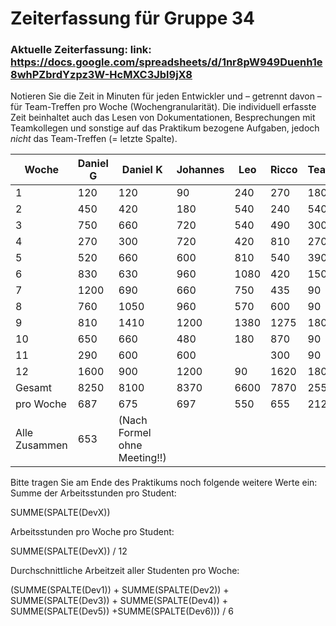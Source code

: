 # Zeiterfassung für Gruppe 34

### Aktuelle Zeiterfassung: link: https://docs.google.com/spreadsheets/d/1nr8pW949Duenh1e8whPZbrdYzpz3W-HcMXC3Jbl9jX8

Notieren Sie die Zeit in Minuten für jeden Entwickler und – getrennt davon – für Team-Treffen pro Woche (Wochengranularität).
Die individuell erfasste Zeit beinhaltet auch das Lesen von Dokumentationen, Besprechungen mit Teamkollegen und sonstige auf das Praktikum bezogene Aufgaben, jedoch *nicht* das Team-Treffen (= letzte Spalte).

| Woche         | Daniel G | Daniel K                     | Johannes | Leo  | Ricco | Team |
|---------------|----------|------------------------------|----------|------|-------|------|
| 1             | 120      | 120                          | 90       | 240  | 270   | 180  |
| 2             | 450      | 420                          | 180      | 540  | 240   | 540  |
| 3             | 750      | 660                          | 720      | 540  | 490   | 300  |
| 4             | 270      | 300                          | 720      | 420  | 810   | 270  |
| 5             | 520      | 660                          | 600      | 810  | 540   | 390  |
| 6             | 830      | 630                          | 960      | 1080 | 420   | 150  |
| 7             | 1200     | 690                          | 660      | 750  | 435   | 90   |
| 8             | 760      | 1050                         | 960      | 570  | 600   | 90   |
| 9             | 810      | 1410                         | 1200     | 1380 | 1275  | 180  |
| 10            | 650      | 660                          | 480      | 180  | 870   | 90   |
| 11            | 290      | 600                          | 600      |      | 300   | 90   |
| 12            | 1600     | 900                          | 1200     | 90   | 1620  | 180  |
| Gesamt        | 8250     | 8100                         | 8370     | 6600 | 7870  | 2550 |
| pro Woche     | 687      | 675                          | 697      | 550  | 655   | 212  |
| Alle Zusammen | 653      | (Nach Formel ohne Meeting!!) |          |      |       |      |

Bitte tragen Sie am Ende des Praktikums noch folgende weitere Werte ein:
Summe der Arbeitsstunden pro Student:

SUMME(SPALTE(DevX))

Arbeitsstunden pro Woche pro Student:

SUMME(SPALTE(DevX)) / 12

Durchschnittliche Arbeitzeit aller Studenten pro Woche:

(SUMME(SPALTE(Dev1)) + SUMME(SPALTE(Dev2)) + SUMME(SPALTE(Dev3)) + SUMME(SPALTE(Dev4)) + SUMME(SPALTE(Dev5)) +SUMME(SPALTE(Dev6))) / 6
